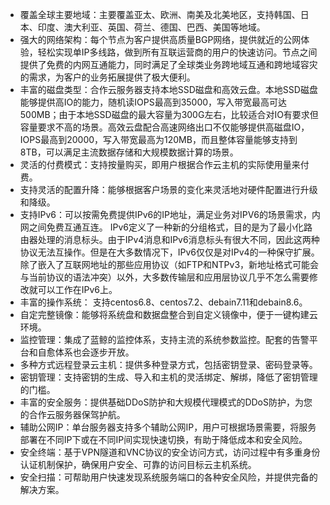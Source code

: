 - 覆盖全球主要地域：主要覆盖亚太、欧洲、南美及北美地区，支持韩国、日本、印度、澳大利亚、英国、荷兰、德国、巴西、美国等地域。
- 强大的网络架构：每个节点为客户提供高质量BGP网络，提供就近的公网体验，轻松实现单IP多线路，做到所有互联运营商的用户的快速访问。节点之间提供了免费的内网互通能力，同时满足了全球类业务跨地域互通和跨地域容灾的需求，为客户的业务拓展提供了极大便利。
- 丰富的磁盘类型：合作云服务器支持本地SSD磁盘和高效云盘。本地SSD磁盘能够提供高IO的能力，随机读IOPS最高到35000，写入带宽最高可达500MB；由于本地SSD磁盘的最大容量为300G左右，比较适合对IO有要求但容量要求不高的场景。高效云盘配合高速网络出口不仅能够提供高磁盘IO，IOPS最高到20000，写入带宽最高为120MB，而且整体容量能够支持到8TB，可以满足主流数据存储和大规模数据计算的场景。
- 灵活的付费模式：支持按量购买，即用户根据合作云主机的实际使用量来付费。
- 支持灵活的配置升降：能够根据客户场景的变化来灵活地对硬件配置进行升级和降级。
- 支持IPv6：可以按需免费提供IPv6的IP地址，满足业务对IPV6的场景需求，内网之间免费互通互连。
IPv6定义了一种新的分组格式，目的是为了最小化路由器处理的消息标头。由于IPv4消息和IPv6消息标头有很大不同，因此这两种协议无法互操作。但是在大多数情况下，IPv6仅仅是对IPv4的一种保守扩展。除了嵌入了互联网地址的那些应用协议（如FTP和NTPv3，新地址格式可能会与当前协议的语法冲突）以外，大多数传输层和应用层协议几乎不怎么需要修改就可以工作在IPv6上。
- 丰富的操作系统： 支持centos6.8、centos7.2、debain7.11和debain8.6。
- 自定完整镜像：能够将系统盘和数据盘整合到自定义镜像中，便于一键构建云环境。
- 监控管理：集成了蓝鲸的监控体系，支持主流的系统参数监控。配套的告警平台和自愈体系也会逐步开放。
- 多种方式远程登录云主机：提供多种登录方式，包括密钥登录、密码登录等。
- 密钥管理：支持密钥的生成、导入和主机的灵活绑定、解绑，降低了密钥管理的门槛。
- 丰富的安全服务：提供基础DDoS防护和大规模代理模式的DDoS防护，为您的合作云服务器保驾护航。
- 辅助公网IP：单台服务器支持多个辅助公网IP，用户可根据场景需要，将服务部署在不同IP下或在不同IP间实现快速切换，有助于降低成本和安全风险。
- 安全终端：基于VPN隧道和VNC协议的安全访问方式，访问过程中有多重身份认证机制保护，确保用户安全、可靠的访问目标云主机系统。
- 安全扫描：可帮助用户快速发现系统服务端口的各种安全风险，并提供完备的解决方案。
